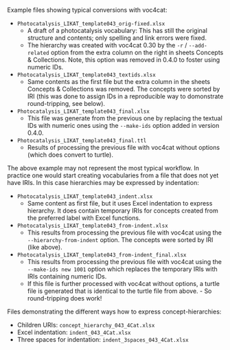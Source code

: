 Example files showing typical conversions with voc4cat:

- `Photocatalysis_LIKAT_template043_orig-fixed.xlsx`
  - A draft of a photocatalysis vocabulary: This has still the original structure and contents; only spelling and link errors were fixed.
  - The hierarchy was created with voc4cat 0.30 by the `-r` / `--add-related` option from the extra column on the right in sheets Concepts & Collections. Note, this option was removed in 0.4.0 to foster using numeric IDs.
- `Photocatalysis_LIKAT_template043_textids.xlsx`
  - Same contents as the first file but the extra column in the sheets Concepts & Collections was removed. The concepts were sorted by IRI (this was done to assign IDs in a reproducible way to domonstrate round-tripping, see below).
- `Photocatalysis_LIKAT_template043_final.xlsx`
  - This file was generate from the previous one by replacing the textual IDs with numeric ones using the `--make-ids` option added in version 0.4.0.
- `Photocatalysis_LIKAT_template043_final.ttl`
  - Results of processing the previous file with voc4cat without options (which does convert to turtle).

The above example may not represent the most typical workflow.
In practice one would start creating vocabularies from a file that does not yet have IRIs.
In this case hierarchies may be expressed by indentation:

- `Photocatalysis_LIKAT_template043_indent.xlsx`
  - Same content as first file, but it uses Excel indentation to express hierarchy. It does contain temporary IRIs for concepts created from the preferred label with Excel functions.
- `Photocatalysis_LIKAT_template043_from-indent.xlsx`
  - This results from processing the previous file with voc4cat using the `--hierarchy-from-indent` option. The concepts were sorted by IRI (like above).
- `Photocatalysis_LIKAT_template043_from-indent_final.xlsx`
  - This results from processing the previous file with voc4cat using the `--make-ids new 1001` option which replaces the temporary IRIs with IRIs containing  numeric IDs.
  - If this file is further processed with voc4cat without options, a turtle file is generated that is identical to the turtle file from above. - So round-tripping does work!

Files demonstrating the different ways how to express concept-hierarchies:

- Children URIs: `concept_hierarchy_043_4Cat.xlsx`
- Excel indentation: `indent_043_4Cat.xlsx`
- Three spaces for indentation: `indent_3spaces_043_4Cat.xlsx`
